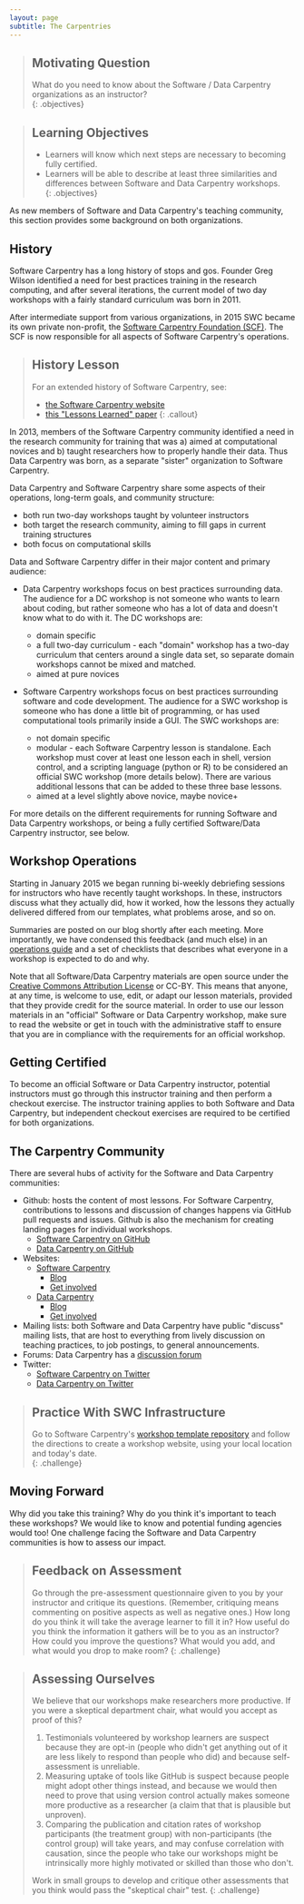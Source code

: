 ```yaml
---
layout: page
subtitle: The Carpentries
---
```

> ## Motivating Question
> What do you need to know about the Software / Data Carpentry organizations 
> as an instructor?  
{: .objectives}

> ## Learning Objectives
>
> *  Learners will know which next steps are necessary to becoming fully certified.  
> *  Learners will be able to describe at least three similarities and differences between Software 
> and Data Carpentry workshops.  
{: .objectives}

As new members of Software and Data Carpentry's teaching community, this section 
provides some background on both organizations.  

## History 

Software Carpentry has a long history of stops and gos.  Founder Greg Wilson 
identified a need for best practices training in the research computing, and 
after several iterations, the current model of two day workshops with a fairly 
standard curriculum was born in 2011.  

After intermediate support from various organizations, in 2015 
SWC became its own private non-profit, 
the [Software Carpentry Foundation (SCF)](http://software-carpentry.org/scf/).  The 
SCF is now responsible for all aspects of Software Carpentry's operations.

> ## History Lesson
> 
> For an extended history of Software Carpentry, see: 
>
> * [the Software Carpentry website](http://software-carpentry.org/scf/history/)
> * [this "Lessons Learned" paper](http://f1000research.com/articles/3-62/v1)
{: .callout}

In 2013, members of the Software Carpentry community identified a need in the 
research community for training that was a) aimed at computational novices and 
b) taught researchers how to properly handle their data.  Thus Data Carpentry 
was born, as a separate "sister" organization to Software Carpentry.  

Data Carpentry and Software Carpentry share some aspects of their operations, long-term 
goals, and community structure: 
* both run two-day workshops taught by volunteer instructors
* both target the research community, aiming to fill gaps in current training structures
* both focus on computational skills

Data and Software Carpentry differ in their major content and primary audience: 
* Data Carpentry workshops focus on best practices surrounding data.  The audience 
for a DC workshop is not someone who wants to learn about coding, but rather someone 
who has a lot of data and doesn't know what to do with it.  The DC workshops are: 
	* domain specific
	* a full two-day curriculum - each "domain" workshop has a two-day curriculum 
	that centers around a single data set, so separate domain workshops cannot be 
	mixed and matched.  
	* aimed at pure novices
	
* Software Carpentry workshops focus on best practices surrounding software and 
code development.  The audience for a SWC workshop is someone who has done a little 
bit of programming, or has used computational tools primarily inside a GUI.  The 
SWC workshops are: 
	* not domain specific
	* modular - each Software Carpentry lesson is standalone.  Each workshop must cover 
	at least one lesson each in shell, version control, and a scripting language (python or R)
	to be considered an official SWC workshop (more details below).  There are various 
	additional lessons that can be added to these three base lessons.  
	* aimed at a level slightly above novice, maybe novice+

For more details on the different requirements for running Software and Data Carpentry 
workshops, or being a fully certified Software/Data Carpentry instructor, see below.  

## Workshop Operations

Starting in January 2015 we began running bi-weekly debriefing
sessions for instructors who have recently taught workshops.  In
these, instructors discuss what they actually did, how it worked, how
the lessons they actually delivered differed from our templates, what
problems arose, and so on.

Summaries are posted on our blog shortly after each meeting.
More importantly,
we have condensed this feedback (and much else)
in an [operations guide](http://software-carpentry.org/workshops/operations.html)
and a set of checklists
that describes what everyone in a workshop is expected to do and why.  

Note that all Software/Data Carpentry materials are open source under the 
[Creative Commons Attribution License](https://creativecommons.org/licenses/by/4.0/legalcode) 
or CC-BY.  This means that anyone, at any time, is welcome to use, edit, or adapt our 
lesson materials, provided that they provide credit for the source material.  In order 
to use our lesson materials in an "official" Software or Data Carpentry workshop, make 
sure to read the website or get in touch with the administrative staff to ensure that 
you are in compliance with the requirements for an official workshop.  

## Getting Certified

To become an official Software or Data Carpentry instructor, potential instructors 
must go through this instructor training and then perform a checkout exercise.  The 
instructor training applies to both Software and Data Carpentry, but independent checkout 
exercises are required to be certified for both organizations.  

## The Carpentry Community 

There are several hubs of activity for the Software and Data Carpentry communities: 

* Github: hosts the content of most lessons.  For Software Carpentry, contributions to 
lessons and discussion of changes happens via GitHub pull requests and issues.  Github 
is also the mechanism for creating landing pages for individual workshops.  
	* [Software Carpentry on GitHub](https://github.com/swcarpentry)
	* [Data Carpentry on GitHub](https://github.com/datacarpentry/)
* Websites: 
	* [Software Carpentry](http://software-carpentry.org/)
		* [Blog](http://software-carpentry.org/blog)
		* [Get involved](http://software-carpentry.org/join/)
	* [Data Carpentry](http://www.datacarpentry.org/)
		* [Blog](http://www.datacarpentry.org/blog/)
		* [Get involved](http://www.datacarpentry.org/involved/)
* Mailing lists: both Software and Data Carpentry have public "discuss" mailing lists, 
that are host to everything from lively discussion on teaching practices, to job postings, 
to general announcements.  
* Forums: Data Carpentry has a [discussion forum](http://discuss.datacarpentry.org/)
* Twitter: 
	* [Software Carpentry on Twitter](https://twitter.com/swcarpentry)
	* [Data Carpentry on Twitter](https://twitter.com/datacarpentry)

> ## Practice With SWC Infrastructure
> 
> Go to Software Carpentry's [workshop template repository](https://github.com/swcarpentry/workshop-template) and
> follow the directions to create a workshop website, using your local location and 
> today's date.  
{: .challenge}

## Moving Forward

Why did you take this training?  Why do you think it's important to teach these 
workshops?  We would like to know and potential funding agencies would too!  One 
challenge facing the Software and Data Carpentry communities is how to assess our 
impact.  

> ## Feedback on Assessment
>
> Go through the pre-assessment questionnaire given to you by your instructor
> and critique its questions.
> (Remember, critiquing means commenting on positive aspects as well as negative ones.)
> How long do you think it will take the average learner to fill it in?
> How useful do you think the information it gathers will be to you as an instructor?
> How could you improve the questions?
> What would you add, and what would you drop to make room?
{: .challenge}

> ## Assessing Ourselves
>
> We believe that our workshops make researchers more productive.
> If you were a skeptical department chair,
> what would you accept as proof of this?
>
> 1.  Testimonials volunteered by workshop learners are suspect
>     because they are opt-in (people who didn't get anything
>     out of it are less likely to respond than people who did)
>     and because self-assessment is unreliable.
> 2.  Measuring uptake of tools like GitHub is suspect because
>     people might adopt other things instead, and because
>     we would then need to prove that using version control
>     actually makes someone more productive as a researcher
>     (a claim that that is plausible but unproven).
> 3.  Comparing the publication and citation rates of workshop
>     participants (the treatment group) with non-participants
>     (the control group) will take years, and may confuse
>     correlation with causation, since the people who take
>     our workshops might be intrinsically more highly
>     motivated or skilled than those who don't.
>
> Work in small groups to develop and critique other assessments
> that you think would pass the "skeptical chair" test.
{: .challenge}

